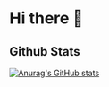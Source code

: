 # Hi there 👋

<!--
**rosered11/rosered11** is a ✨ _special_ ✨ repository because its `README.md` (this file) appears on your GitHub profile.

Here are some ideas to get you started:

- 🔭 I’m currently working on ...
- 🌱 I’m currently learning ...
- 👯 I’m looking to collaborate on ...
- 🤔 I’m looking for help with ...
- 💬 Ask me about ...
- 📫 How to reach me: ...
- 😄 Pronouns: ...
- ⚡ Fun fact: ...
-->

## Github Stats

[![Anurag's GitHub stats](https://github-readme-stats.vercel.app/api?username=rosered11&show_icons=true&theme=dark)](https://github.com/anuraghazra/github-readme-stats)
